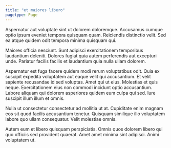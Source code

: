 ```yaml
---
title: "et maiores libero"
pagetype: Page
---
```

Aspernatur aut voluptate sint ut dolorem doloremque. Accusamus cumque optio ipsum eveniet tempora quisquam quam. Reiciendis distinctio velit. Sed ea atque quidem odit tempora minima quisquam qui.

Maiores officia nesciunt. Sunt adipisci exercitationem temporibus laudantium deleniti. Dolores fugiat quia autem perferendis aut excepturi unde. Pariatur facilis facilis et laudantium quia nulla ullam dolorem.

Aspernatur est fuga facere quidem modi rerum voluptatibus odit. Quia ex suscipit expedita voluptatem aut eaque velit qui accusantium. Et velit sapiente recusandae id sed voluptas. Amet qui ut eius.
Molestias et quis neque. Exercitationem eius non commodi incidunt optio accusantium. Labore aliquam qui dolorem asperiores quidem eum culpa qui sed. Iure suscipit illum illum et omnis.

Nulla ut consectetur consectetur ad mollitia ut at. Cupiditate enim magnam eos sit quod facilis accusantium tenetur. Quisquam similique illo voluptatem labore quo ullam consequatur. Velit molestiae omnis.

Autem eum et libero quisquam perspiciatis. Omnis quos dolorem libero qui quo officiis sed provident quaerat. Amet amet minima sint adipisci. Animi voluptatem ut.
